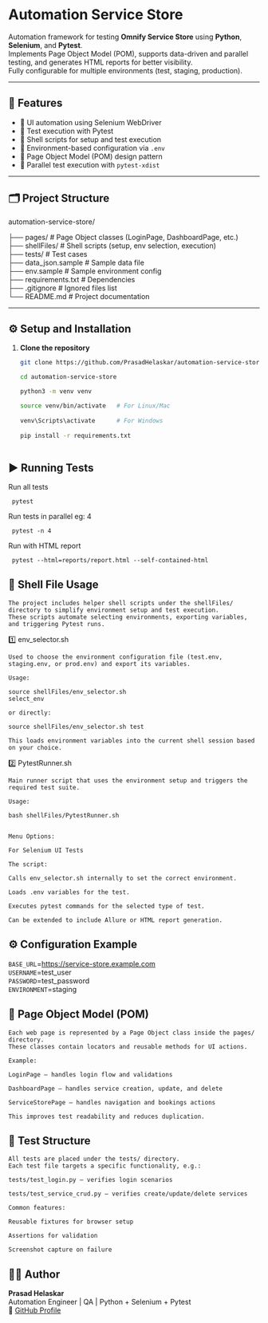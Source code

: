 # Automation Service Store

Automation framework for testing **Omnify Service Store** using **Python**, **Selenium**, and **Pytest**.  
Implements Page Object Model (POM), supports data-driven and parallel testing, and generates HTML reports for better visibility.  
Fully configurable for multiple environments (test, staging, production).

---

## 🚀 Features

- 🔹 UI automation using Selenium WebDriver  
- 🔹 Test execution with Pytest  
- 🔹 Shell scripts for setup and test execution
- 🔹 Environment-based configuration via `.env`  
- 🔹 Page Object Model (POM) design pattern    
- 🔹 Parallel test execution with `pytest-xdist`  

---

## 🗂 Project Structure

automation-service-store/

├── pages/ # Page Object classes (LoginPage, DashboardPage, etc.) </br>
├── shellFiles/ # Shell scripts (setup, env selection, execution) </br>
├── tests/ # Test cases </br>
├── data_json.sample # Sample data file </br>
├── env.sample # Sample environment config </br>
├── requirements.txt # Dependencies </br>
├── .gitignore # Ignored files list </br>
└── README.md # Project documentation </br>


---

## ⚙️ Setup and Installation

1. **Clone the repository**
   ```bash
   git clone https://github.com/PrasadHelaskar/automation-service-store.git

   cd automation-service-store

   python3 -m venv venv

   source venv/bin/activate   # For Linux/Mac
    
   venv\Scripts\activate      # For Windows
    
   pip install -r requirements.txt
    
    ```
## ▶️ Running Tests
Run all tests
```
 pytest
```
Run tests in parallel eg: 4
```
 pytest -n 4 
``` 
Run with HTML report
```
 pytest --html=reports/report.html --self-contained-html 
```

## 🐚 Shell File Usage

    The project includes helper shell scripts under the shellFiles/ directory to simplify environment setup and test execution.
    These scripts automate selecting environments, exporting variables, and triggering Pytest runs.

1️⃣ env_selector.sh

    Used to choose the environment configuration file (test.env, staging.env, or prod.env) and export its variables.

    Usage:

    source shellFiles/env_selector.sh
    select_env

    or directly:

    source shellFiles/env_selector.sh test

    This loads environment variables into the current shell session based on your choice.

2️⃣ PytestRunner.sh


    Main runner script that uses the environment setup and triggers the required test suite.

    Usage:

    bash shellFiles/PytestRunner.sh


    Menu Options:

    For Selenium UI Tests

    The script:

    Calls env_selector.sh internally to set the correct environment.

    Loads .env variables for the test.

    Executes pytest commands for the selected type of test.

    Can be extended to include Allure or HTML report generation.

## ⚙️ Configuration Example

``BASE_URL``=https://service-store.example.com </br>
``USERNAME``=test_user  </br>
``PASSWORD``=test_password  </br>
``ENVIRONMENT``=staging  </br>



## 🧱 Page Object Model (POM)

    Each web page is represented by a Page Object class inside the pages/ directory.
    These classes contain locators and reusable methods for UI actions.

    Example:

    LoginPage — handles login flow and validations

    DashboardPage — handles service creation, update, and delete

    ServiceStorePage — handles navigation and bookings actions

    This improves test readability and reduces duplication.

## 🧪 Test Structure

    All tests are placed under the tests/ directory.
    Each test file targets a specific functionality, e.g.:

    tests/test_login.py — verifies login scenarios

    tests/test_service_crud.py — verifies create/update/delete services

    Common features:

    Reusable fixtures for browser setup

    Assertions for validation

    Screenshot capture on failure

## 👨‍💻 Author

**Prasad Helaskar**  
Automation Engineer | QA | Python + Selenium + Pytest  
🔗 [GitHub Profile](https://github.com/PrasadHelaskar)

